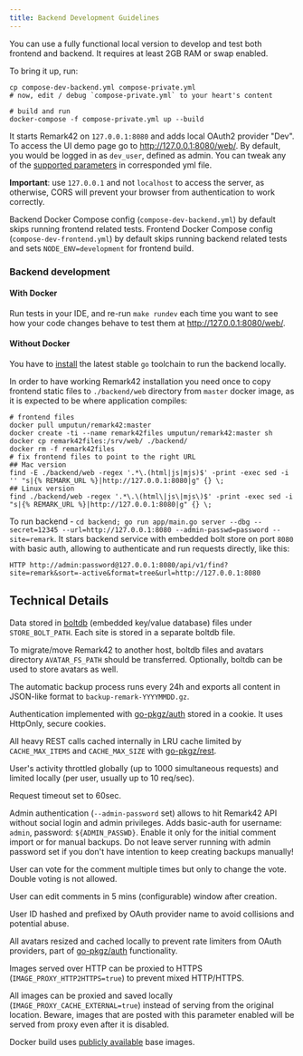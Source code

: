 ```yaml
---
title: Backend Development Guidelines
---
```


You can use a fully functional local version to develop and test both frontend and backend. It requires at least 2GB RAM or swap enabled.

To bring it up, run:

```shell
cp compose-dev-backend.yml compose-private.yml
# now, edit / debug `compose-private.yml` to your heart's content

# build and run
docker-compose -f compose-private.yml up --build
```

It starts Remark42 on `127.0.0.1:8080` and adds local OAuth2 provider "Dev". To access the UI demo page go to <http://127.0.0.1:8080/web/>. By default, you would be logged in as `dev_user`, defined as admin. You can tweak any of the [supported parameters](https://remark42.com/docs/configuration/parameters/) in corresponded yml file.

**Important**: use `127.0.0.1` and not `localhost` to access the server, as otherwise, CORS will prevent your browser from authentication to work correctly.

Backend Docker Compose config (`compose-dev-backend.yml`) by default skips running frontend related tests. Frontend Docker Compose config (`compose-dev-frontend.yml`) by default skips running backend related tests and sets `NODE_ENV=development` for frontend build.

### Backend development

#### With Docker

Run tests in your IDE, and re-run `make rundev` each time you want to see how your code changes behave to test them at <http://127.0.0.1:8080/web/>.

#### Without Docker

You have to [install](https://golang.org/doc/install) the latest stable `go` toolchain to run the backend locally.

In order to have working Remark42 installation you need once to copy frontend static files to `./backend/web` directory from `master` docker image, as it is expected to be where application compiles:

```shell
# frontend files
docker pull umputun/remark42:master
docker create -ti --name remark42files umputun/remark42:master sh
docker cp remark42files:/srv/web/ ./backend/
docker rm -f remark42files
# fix frontend files to point to the right URL
## Mac version
find -E ./backend/web -regex '.*\.(html|js|mjs)$' -print -exec sed -i '' "s|{% REMARK_URL %}|http://127.0.0.1:8080|g" {} \;
## Linux version
find ./backend/web -regex '.*\.\(html\|js\|mjs\)$' -print -exec sed -i "s|{% REMARK_URL %}|http://127.0.0.1:8080|g" {} \;
```

To run backend - `cd backend; go run app/main.go server --dbg --secret=12345 --url=http://127.0.0.1:8080 --admin-passwd=password --site=remark`. It stars backend service with embedded bolt store on port `8080` with basic auth, allowing to authenticate and run requests directly, like this:

`HTTP http://admin:password@127.0.0.1:8080/api/v1/find?site=remark&sort=-active&format=tree&url=http://127.0.0.1:8080`

## Technical Details

Data stored in [boltdb](https://github.com/etcd-io/bbolt) (embedded key/value database) files under `STORE_BOLT_PATH`. Each site is stored in a separate boltdb file.

To migrate/move Remark42 to another host, boltdb files and avatars directory `AVATAR_FS_PATH` should be transferred. Optionally, boltdb can be used to store avatars as well.

The automatic backup process runs every 24h and exports all content in JSON-like format to `backup-remark-YYYYMMDD.gz`.

Authentication implemented with [go-pkgz/auth](https://github.com/go-pkgz/auth) stored in a cookie. It uses HttpOnly, secure cookies.

All heavy REST calls cached internally in LRU cache limited by `CACHE_MAX_ITEMS` and `CACHE_MAX_SIZE` with [go-pkgz/rest](https://github.com/go-pkgz/rest).

User's activity throttled globally (up to 1000 simultaneous requests) and limited locally (per user, usually up to 10 req/sec).

Request timeout set to 60sec.

Admin authentication (`--admin-password` set) allows to hit Remark42 API without social login and admin privileges. Adds basic-auth for username: `admin`, password: `${ADMIN_PASSWD}`. Enable it only for the initial comment import or for manual backups. Do not leave server running with admin password set if you don't have intention to keep creating backups manually!

User can vote for the comment multiple times but only to change the vote. Double voting is not allowed.

User can edit comments in 5 mins (configurable) window after creation.

User ID hashed and prefixed by OAuth provider name to avoid collisions and potential abuse.

All avatars resized and cached locally to prevent rate limiters from OAuth providers, part of [go-pkgz/auth](https://github.com/go-pkgz/auth) functionality.

Images served over HTTP can be proxied to HTTPS (`IMAGE_PROXY_HTTP2HTTPS=true`) to prevent mixed HTTP/HTTPS.

All images can be proxied and saved locally (`IMAGE_PROXY_CACHE_EXTERNAL=true`) instead of serving from the original location. Beware, images that are posted with this parameter enabled will be served from proxy even after it is disabled.

Docker build uses [publicly available](https://github.com/umputun/baseimage) base images.
